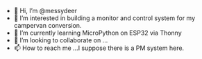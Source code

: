 - 👋 Hi, I’m @messydeer
- 👀 I’m interested in building a monitor and control system for my campervan conversion.
- 🌱 I’m currently learning MicroPython on ESP32 via Thonny
- 💞️ I’m looking to collaborate on ...
- 📫 How to reach me ...I suppose there is a PM system here.

<!---
messydeer/messydeer is a ✨ special ✨ repository because its `README.md` (this file) appears on your GitHub profile.
You can click the Preview link to take a look at your changes.
--->
